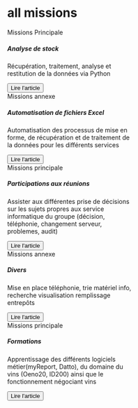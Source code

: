 # all missions
<div class="row">
    <div class="col-sm-6">
        <div class="card text-white bg-dark mb-3" style="max-width: 18rem;">
            <div class="card-header">Missions Principale</div>
            <div class="card-body">
                <h5 class="card-title">Analyse de stock</h5>
                <p class="card-text">Récupération, traitement, analyse et restitution de la données via Python</p>
                <button onclick="location.href='https://clementadm.github.io/internship-report/missions/stockanalyse';" class="btn btn-outline-light">Lire l'article</button>
            </div>
        </div>
    </div>
    <div class="col-sm-6">
        <div class="card text-white bg-dark mb-3" style="max-width: 18rem;">
            <div class="card-header">Missions annexe</div>
            <div class="card-body">
                <h5 class="card-title">Automatisation de fichiers Excel</h5>
                <p class="card-text">Automatisation des processus de mise en forme, de récupération et de traitement de la données pour les différents services</p>
                <button onclick="location.href='https://clementadm.github.io/internship-report/missions/automatisationsexcel';" class="btn btn-outline-light">Lire l'article</button>
            </div>
        </div>
    </div>
</div>

<div class="row">
    <div class="col-sm-6">
        <div class="card text-white bg-dark mb-3" style="max-width: 18rem;">
            <div class="card-header">Missions principale</div>
            <div class="card-body">
                <h5 class="card-title">Participations aux réunions</h5>
                <p class="card-text">Assister aux différentes prise de décisions sur les sujets propres aux service informatique du groupe (décision, téléphonie, changement serveur, problemes, audit)</p>
                <button onclick="location.href = 'https://clementadm.github.io/internship-report/missions/reunions';" class="btn btn-outline-light">Lire l'article</button>
            </div>
        </div>
    </div>
    <div class="col-sm-6">
        <div class="card text-white bg-dark mb-3" style="max-width: 18rem;">
            <div class="card-header">Missions annexe</div>
            <div class="card-body">
                <h5 class="card-title">Divers</h5>
                <p class="card-text">Mise en place téléphonie, trie matériel info, recherche visualisation remplissage entrepôts</p>
                <button onclick="location.href = 'https://clementadm.github.io/internship-report/missions/divers';" class="btn btn-outline-light">Lire l'article</button>
            </div>
        </div>
    </div>
</div>

<div class="row">
    <div class="col-sm-6">
        <div class="card text-white bg-dark mb-3" style="max-width: 18rem;">
            <div class="card-header">Missions principale</div>
            <div class="card-body">
                <h5 class="card-title">Formations</h5>
                <p class="card-text">Apprentissage des différents logiciels métier(myReport, Datto), du domaine du vins (Oeno20, ID200) ainsi que le fonctionnement négociant vins</p>
                <button onclick="location.href = 'https://clementadm.github.io/internship-report/missions/formation';" class="btn btn-outline-light">Lire l'article</button>
            </div>
        </div>
    </div>
</div>

